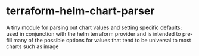 # terraform-helm-chart-parser
A tiny module for parsing out chart values and setting specific defaults; used in conjunction with the helm terraform provider and is intended to pre-fill many of the possible options for values that tend to be universal to most charts such as image

